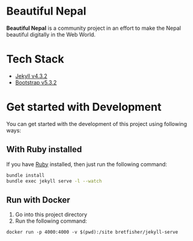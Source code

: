 # Beautiful Nepal 

__Beautiful Nepal__ is a community project in an effort to make the Nepal beautiful digitally in the Web World.

# Tech Stack

- [Jekyll v4.3.2](https://jekyllrb.com/)
- [Bootstrap v5.3.2](https://getbootstrap.com/docs/5.3/getting-started/introduction/)

# Get started with Development

You can get started with the development of this project using following ways:

## With Ruby installed

If you have [Ruby](https://www.ruby-lang.org/en/documentation/) installed, then just run the following command:

```sh
bundle install
bundle exec jekyll serve -l --watch
```

## Run with Docker

1. Go into this project directory
2. Run the following command:
  
  ```
  docker run -p 4000:4000 -v $(pwd):/site bretfisher/jekyll-serve
  ```
